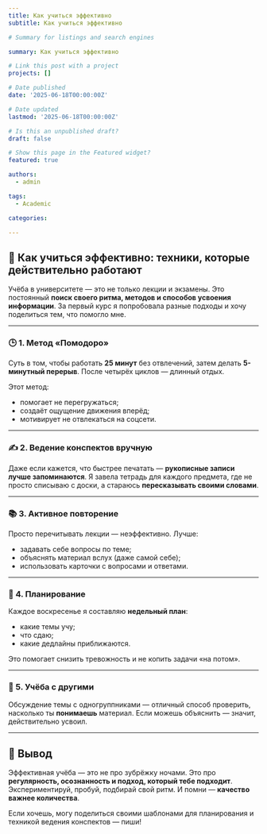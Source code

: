 ```yaml
---
title: Как учиться эффективно
subtitle: Как учиться эффективно

# Summary for listings and search engines

summary: Как учиться эффективно

# Link this post with a project
projects: []

# Date published
date: '2025-06-18T00:00:00Z'

# Date updated
lastmod: '2025-06-18T00:00:00Z'

# Is this an unpublished draft?
draft: false

# Show this page in the Featured widget?
featured: true

authors:
  - admin

tags:
  - Academic

categories:
  
---
```


## 🧠 Как учиться эффективно: техники, которые действительно работают

Учёба в университете — это не только лекции и экзамены. Это постоянный **поиск своего ритма, методов и способов усвоения информации**. За первый курс я попробовала разные подходы и хочу поделиться тем, что помогло мне.

---

### 🕒 1. Метод «Помодоро»

Суть в том, чтобы работать **25 минут** без отвлечений, затем делать **5-минутный перерыв**. После четырёх циклов — длинный отдых.

Этот метод:
- помогает не перегружаться;
- создаёт ощущение движения вперёд;
- мотивирует не отвлекаться на соцсети.

---

### ✍️ 2. Ведение конспектов вручную

Даже если кажется, что быстрее печатать — **рукописные записи лучше запоминаются**. Я завела тетрадь для каждого предмета, где не просто списываю с доски, а стараюсь **пересказывать своими словами**.

---

### 📚 3. Активное повторение

Просто перечитывать лекции — неэффективно. Лучше:
- задавать себе вопросы по теме;
- объяснять материал вслух (даже самой себе);
- использовать карточки с вопросами и ответами.

---

### 📅 4. Планирование

Каждое воскресенье я составляю **недельный план**:
- какие темы учу;
- что сдаю;
- какие дедлайны приближаются.

Это помогает снизить тревожность и не копить задачи «на потом».

---

### 🤝 5. Учёба с другими

Обсуждение темы с одногруппниками — отличный способ проверить, насколько ты **понимаешь** материал. Если можешь объяснить — значит, действительно усвоил.

---

## 📌 Вывод

Эффективная учёба — это не про зубрёжку ночами. Это про **регулярность, осознанность и подход, который тебе подходит**. Экспериментируй, пробуй, подбирай свой ритм. И помни — **качество важнее количества**.

Если хочешь, могу поделиться своими шаблонами для планирования и техникой ведения конспектов — пиши!

